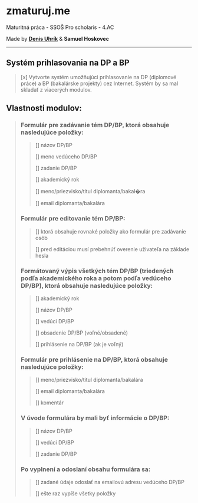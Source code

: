 # zmaturuj.me

Maturitná práca - SSOŠ Pro scholaris - 4.AC

Made by **[Denis Uhrík](mailto:uhrikdenis@gmail.com)** &amp; **Samuel Hoskovec**

---

## Systém prihlasovania na DP a BP

> [x] Vytvorte systém umožňujúci prihlasovanie na DP (diplomové práce) a BP (bakalárske projekty) cez Internet. Systém by sa mal skladať z viacerých modulov.

## Vlastnosti modulov:

> ### Formulár pre zadávanie tém DP/BP, ktorá obsahuje nasledujúce položky:
>
> > [] názov DP/BP
> >
> > [] meno vedúceho DP/BP
> >
> > [] zadanie DP/BP
> >
> > [] akademický rok
> >
> > [] meno/priezvisko/titul diplomanta/bakal�ra
> >
> > [] email diplomanta/bakalára
>
> ### Formulár pre editovanie tém DP/BP:
>
> > [] ktorá obsahuje rovnaké položky ako formulár pre zadávanie osôb
> >
> > [] pred editáciou musí prebehnúť overenie uživateľa na základe hesla
>
> ### Formátovaný výpis všetkých tém DP/BP (triedených podľa akademického roka a potom podľa vedúceho DP/BP), ktorá obsahuje nasledujúce položky:
>
> > [] akademický rok
> >
> > [] názov DP/BP
> >
> > [] vedúci DP/BP
> >
> > [] obsadenie DP/BP (voľné/obsadené)
> >
> > [] prihlásenie na DP/BP (ak je voľný)
>
> ### Formulár pre prihlásenie na DP/BP, ktorá obsahuje nasledujúce položky:
>
> > [] meno/priezvisko/titul diplomanta/bakalára
> >
> > [] email diplomanta/bakalára
> >
> > [] komentár
>
> ### V úvode formulára by mali byť informácie o DP/BP:
>
> > [] názov DP/BP
> >
> > [] vedúci DP/BP
> >
> > [] zadanie DP/BP
>
> ### Po vyplnení a odoslaní obsahu formulára sa:
>
> > [] zadané údaje odoslať na emailovú adresu vedúceho DP/BP
> >
> > [] ešte raz vypíše všetky položky
